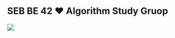 ## SEB BE 42 ❤ Algorithm Study Gruop

<a href="https://ddorimeo.tistory.com/">
<img src="https://user-images.githubusercontent.com/72201467/200007982-4832342f-bb69-4708-a9bb-99154c92359b.PNG"/>
</a>
